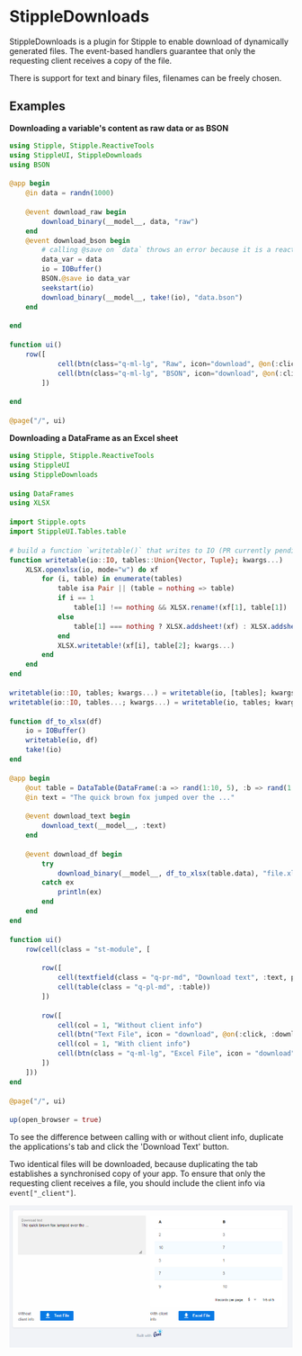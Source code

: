 # StippleDownloads

StippleDownloads is a plugin for Stipple to enable download of dynamically generated files.
The event-based handlers guarantee that only the requesting client receives a copy of the file.

There is support for text and binary files, filenames can be freely chosen.

## Examples

**Downloading a variable's content as raw data or as BSON**

```julia
using Stipple, Stipple.ReactiveTools
using StippleUI, StippleDownloads
using BSON

@app begin
    @in data = randn(1000)

    @event download_raw begin
        download_binary(__model__, data, "raw")
    end
    @event download_bson begin
        # calling @save on `data` throws an error because it is a reactive variable. Need to make a copy
        data_var = data
        io = IOBuffer()
        BSON.@save io data_var
        seekstart(io)
        download_binary(__model__, take!(io), "data.bson")
    end

end

function ui()
    row([
            cell(btn(class="q-ml-lg", "Raw", icon="download", @on(:click, :download_raw, :addclient), color="primary", nocaps=true))
            cell(btn(class="q-ml-lg", "BSON", icon="download", @on(:click, :download_bson, :addclient), color="secondary", nocaps=true))
        ])
    
end

@page("/", ui)

```

**Downloading a DataFrame as an Excel sheet**

```julia
using Stipple, Stipple.ReactiveTools
using StippleUI
using StippleDownloads

using DataFrames
using XLSX

import Stipple.opts
import StippleUI.Tables.table

# build a function `writetable()` that writes to IO (PR currently pending)
function writetable(io::IO, tables::Union{Vector, Tuple}; kwargs...)
    XLSX.openxlsx(io, mode="w") do xf
        for (i, table) in enumerate(tables)
            table isa Pair || (table = nothing => table)
            if i == 1
                table[1] !== nothing && XLSX.rename!(xf[1], table[1])
            else
                table[1] === nothing ? XLSX.addsheet!(xf) : XLSX.addsheet!(xf, table[1])
            end
            XLSX.writetable!(xf[i], table[2]; kwargs...)
        end
    end
end

writetable(io::IO, tables; kwargs...) = writetable(io, [tables]; kwargs...)
writetable(io::IO, tables...; kwargs...) = writetable(io, tables; kwargs...)

function df_to_xlsx(df)
    io = IOBuffer()
    writetable(io, df)
    take!(io)
end

@app begin
    @out table = DataTable(DataFrame(:a => rand(1:10, 5), :b => rand(1:10, 5)))
    @in text = "The quick brown fox jumped over the ..."

    @event download_text begin
        download_text(__model__, :text)
    end

    @event download_df begin
        try
            download_binary(__model__, df_to_xlsx(table.data), "file.xlsx"; client = event["_client"])
        catch ex
            println(ex)
        end
    end
end

function ui()
    row(cell(class = "st-module", [

        row([
            cell(textfield(class = "q-pr-md", "Download text", :text, placeholder = "no output yet ...", :outlined, :filled, type = "textarea"))
            cell(table(class = "q-pl-md", :table))
        ])
              
        row([
            cell(col = 1, "Without client info")
            cell(btn("Text File", icon = "download", @on(:click, :download_text), color = "primary", nocaps = true))
            cell(col = 1, "With client info")
            cell(btn(class = "q-ml-lg", "Excel File", icon = "download", @on(:click, :download_df, :addclient), color = "primary", nocaps = true))
        ])
    ]))
end

@page("/", ui)

up(open_browser = true)

```

To see the difference between calling with or without client info, duplicate the applications's tab and click the 'Download Text' button.

Two identical files will be downloaded, because duplicating the tab establishes a synchronised copy of your app. To ensure that only the requesting client receives a file, you should include the client info via `event["_client"]`.
    
![Demo App](./docs/demo.png)
